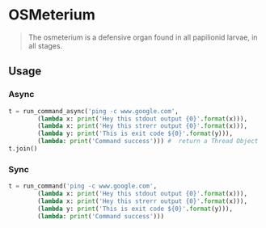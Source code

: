 # OSMeterium
> The osmeterium is a defensive organ found in all papilionid larvae, in all stages. 

## Usage
### Async
```py
t = run_command_async('ping -c www.google.com',
        (lambda x: print('Hey this stdout output {0}'.format(x))),
        (lambda x: print('Hey this strerr output {0}'.format(x))),
        (lambda y: print('This is exit code ${0}'.format(y))),
        (lambda: print('Command success'))) #  return a Thread Object
t.join()
```
### Sync
```py
t = run_command('ping -c www.google.com',
        (lambda x: print('Hey this stdout output {0}'.format(x))),
        (lambda x: print('Hey this strerr output {0}'.format(x))),
        (lambda y: print('This is exit code ${0}'.format(y))),
        (lambda: print('Command success')))
```

